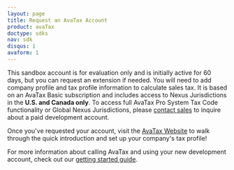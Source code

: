 ```yaml
---
layout: page
title: Request an AvaTax Account
product: avaTax
doctype: sdks
nav: sdk
disqus: 1
avaform: 1
---
```


This sandbox account is for evaluation only and is initially active for 60 days, but you can request an extension if needed. You will need to add company profile and tax profile information to calculate sales tax. It is based on an AvaTax Basic subscription and includes access to Nexus Jurisdictions in the <strong>U.S. and Canada only</strong>. To access full AvaTax Pro System Tax Code functionality or Global Nexus Jurisdictions, please <a href="http://www.avalara.com/contact-us/">contact sales</a> to inquire about a paid development account.

<div class="avaform-wrapper"></div>

Once you've requested your account, visit the <a target="_blank" href="https://sandbox.admin.avalara.com">AvaTax Website</a> to walk through the quick introduction and set up your company's tax profile!

For more information about calling AvaTax and using your new development account, check out our <a href="/avatax/signup">getting started guide</a>.
